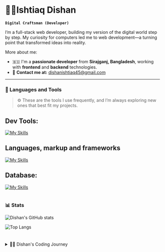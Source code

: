 # 🧗‍♂️Ishtiaq Dishan

**`Digital Craftsman (Developer)`**

I’m a full-stack web developer, building my version of the digital world step by step. My curiosity for computers led me to web development—a turning point that transformed ideas into reality.

More about me: 
- 🇧🇩 I'm a **passionate developer** from **Sirajganj, Bangladesh**, working with **frontend** and **backend** technologies.
- 📩 **Contact me at:** [dishanishtiaq45@gmail.com](mailto:dishanishtiaq45@gmail.com)

---

### 🧰 Languages and Tools

> ⚙️ These are the tools I use frequently, and I’m always exploring new ones that best fit my projects.

## Dev Tools:
[![My Skills](https://skillicons.dev/icons?i=linux,arch,git,,jest,npm&perline=11)](https://skillicons.dev)
<br>
## Languages, markup and frameworks 
[![My Skills](https://skillicons.dev/icons?i=html,css,javascript,react,express,bootstrap,scss&perline=11)](https://skillicons.dev)
<br />
## Database: 
[![My Skills](https://skillicons.dev/icons?i=mongodb,sqlite&perline=11)](https://skillicons.dev)
<br />
#

### 📊 Stats

![Dishan's GitHub stats](https://github-readme-stats.vercel.app/api?username=dishan1223&show_icons=true&theme=gruvbox)

![Top Langs](https://github-readme-stats.vercel.app/api/top-langs/?username=dishan1223&layout=compact&theme=gruvbox)


#

<details>
    <summary>🧑‍💻 Dishan's Coding Journey</summary>
    <br/>
    My journey began like many others—with curiosity and a passion for learning. As a teenager, discovering coding felt like unlocking a world where I could build anything I imagined. Despite the challenges—errors, bugs, and moments of doubt—I kept pushing forward.

I often questioned if I belonged in this field, but my love for technology and the thrill of creating kept me going. Over time, persistence turned struggles into skills. Now, I can confidently say I belong here. Most importantly, I’ve learned how to learn—a skill that keeps me growing every day.
</details>

